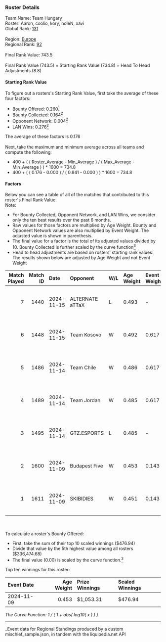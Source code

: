 ### Roster Details<br />
Team Name: Team Hungary<br />
Roster: Aaron, coolio, kory, noleN, xavi<br />
Global Rank: [131](../../standings_global_2025_03_01.md)<br />
<br />
Region: [Europe]( ../../standings_europe_2025_03_01.md)<br />
Regional Rank: [92]( ../../standings_europe_2025_03_01.md)<br />
<br />
Final Rank Value:  743.5<br />
<br />
Final Rank Value (743.5) = Starting Rank Value (734.8) + Head To Head Adjustments (8.8)<br />

#### Starting Rank Value<br />
To figure out a rosters's Starting Rank Value, first take the average of these four factors:<br />
- Bounty Offered: 0.260[<sup>1</sup>](#table2)
- Bounty Collected: 0.164[<sup>2</sup>](#table1)
- Opponent Network: 0.004[<sup>2</sup>](#table1)
- LAN Wins: 0.276[<sup>2</sup>](#table1)

The average of these factors is 0.176<br />
<br />
Next, take the maximum and minimum average across all teams and compute the following:<br />
- 400 + ( ( Roster_Average - Min_Average ) / ( Max_Average - Min_Average ) ) * 1600 = 734.8
- 400 + ( ( 0.176 - 0.000 ) / ( 0.841 - 0.000 ) ) * 1600 = 734.8


#### Factors<br />
Below you can see a table of all of the matches that contributed to this roster's Final Rank Value.<br />
Note:<br />

- For Bounty Collected, Opponent Network, and LAN Wins, we consider only the ten best results over the past 6 months.
- Raw values for those factors are multiplied by Age Weight. Bounty and Opponent Network values are also multiplied by Event Weight. The adjusted value is shown in parenthesis.
- The final value for a factor is the total of its adjusted values divided by 10. Bounty Collected is further scaled by the curve function[<sup>3</sup>](#curveFunction)
- Head to head adjustments are based on rosters' starting rank values. The results shown below are adjusted by Age Weight and not Event Weight
<span id="table1"></span><br />


| Match Played | Match ID | Date       | Opponent        | W/L | Age Weight | Event Weight | Bounty Collected | Opponent Network | LAN Wins  | H2H Adj. | Roster                            |
| -: | -: | :- | :- | :- | :- | :- | :- | :- | :- | -: | :- |
|            7 |     1440 | 2024-11-15 | ALTERNATE aTTaX | L   | 0.493      | -            | -                | -                | -         |    -4.78 | Aaron, coolio, kory, noleN, xavi  |
|            6 |     1448 | 2024-11-15 | Team Kosovo     | W   | 0.492      | 0.617        | 0.000 (0.000)    | 0.022 (0.007)    | 1 (0.492) |     3.15 | Aaron, coolio, kory, noleN, xavi  |
|            5 |     1486 | 2024-11-14 | Team Chile      | W   | 0.486      | 0.617        | 0.000 (0.000)    | 0.059 (0.018)    | 1 (0.486) |     2.52 | Aaron, coolio, kory, noleN, xavi  |
|            4 |     1489 | 2024-11-14 | Team Jordan     | W   | 0.485      | 0.617        | 0.000 (0.000)    | 0.029 (0.009)    | 1 (0.485) |     2.35 | Aaron, coolio, kory, noleN, xavi  |
|            3 |     1495 | 2024-11-14 | GTZ.ESPORTS     | L   | 0.485      | -            | -                | -                | -         |    -1.53 | Aaron, coolio, kory, noleN, xavi  |
|            2 |     1600 | 2024-11-09 | Budapest Five   | W   | 0.453      | 0.143        | 0.001 (0.000)    | 0.027 (0.002)    | 1 (0.453) |     3.61 | Aaron, balage, Kamion, kory, xavi |
|            1 |     1611 | 2024-11-09 | SKIBIDIES       | W   | 0.451      | 0.143        | 0.000 (0.000)    | 0.027 (0.002)    | 1 (0.451) |     3.43 | Aaron, balage, Kamion, kory, xavi |

<br />
<span id="table2"></span><br />
To calculate a roster's Bounty Offered:<br />

- First, take the sum of their top 10 scaled winnings ($476.94)
- Divide that value by the 5th highest value among all rosters ($336,474.68)
- The final value (0.00) is scaled by the curve function.[<sup>3</sup>](#curveFunction)

Top ten winnings for this roster:<br />

| Event Date | Age Weight | Prize Winnings | Scaled Winnings |
| :- | -: | :- | :- |
| 2024-11-09 |      0.453 | $1,053.31      | $476.94         |


<span id="curveFunction"></span>_The Curve Function: 1 / ( 1 + abs( log10( x ) ) )_<br />

---
_Event data for Regional Standings produced by a custom mischief_sample.json, in tandem with the liquipedia.net API<br />
